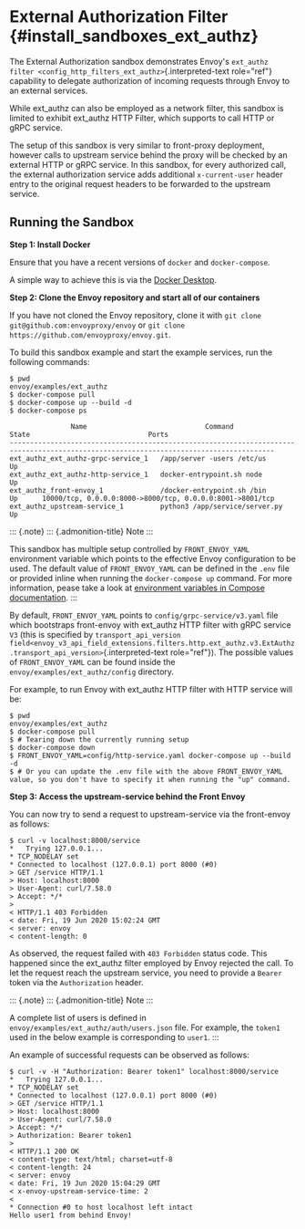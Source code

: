 External Authorization Filter {#install_sandboxes_ext_authz}
=============================

The External Authorization sandbox demonstrates Envoy\'s
`ext_authz filter <config_http_filters_ext_authz>`{.interpreted-text
role="ref"} capability to delegate authorization of incoming requests
through Envoy to an external services.

While ext\_authz can also be employed as a network filter, this sandbox
is limited to exhibit ext\_authz HTTP Filter, which supports to call
HTTP or gRPC service.

The setup of this sandbox is very similar to front-proxy deployment,
however calls to upstream service behind the proxy will be checked by an
external HTTP or gRPC service. In this sandbox, for every authorized
call, the external authorization service adds additional
`x-current-user` header entry to the original request headers to be
forwarded to the upstream service.

Running the Sandbox
-------------------

**Step 1: Install Docker**

Ensure that you have a recent versions of `docker` and `docker-compose`.

A simple way to achieve this is via the [Docker
Desktop](https://www.docker.com/products/docker-desktop).

**Step 2: Clone the Envoy repository and start all of our containers**

If you have not cloned the Envoy repository, clone it with
`git clone git@github.com:envoyproxy/envoy` or
`git clone https://github.com/envoyproxy/envoy.git`.

To build this sandbox example and start the example services, run the
following commands:

    $ pwd
    envoy/examples/ext_authz
    $ docker-compose pull
    $ docker-compose up --build -d
    $ docker-compose ps

                   Name                             Command               State                             Ports
    ---------------------------------------------------------------------------------------------------------------------------------------
    ext_authz_ext_authz-grpc-service_1   /app/server -users /etc/us       Up
    ext_authz_ext_authz-http-service_1   docker-entrypoint.sh node        Up
    ext_authz_front-envoy_1              /docker-entrypoint.sh /bin       Up      10000/tcp, 0.0.0.0:8000->8000/tcp, 0.0.0.0:8001->8001/tcp
    ext_authz_upstream-service_1         python3 /app/service/server.py   Up

::: {.note}
::: {.admonition-title}
Note
:::

This sandbox has multiple setup controlled by `FRONT_ENVOY_YAML`
environment variable which points to the effective Envoy configuration
to be used. The default value of `FRONT_ENVOY_YAML` can be defined in
the `.env` file or provided inline when running the `docker-compose up`
command. For more information, pease take a look at [environment
variables in Compose
documentation](https://docs.docker.com/compose/environment-variables).
:::

By default, `FRONT_ENVOY_YAML` points to `config/grpc-service/v3.yaml`
file which bootstraps front-envoy with ext\_authz HTTP filter with gRPC
service `V3` (this is specified by
`transport_api_version field<envoy_v3_api_field_extensions.filters.http.ext_authz.v3.ExtAuthz.transport_api_version>`{.interpreted-text
role="ref"}). The possible values of `FRONT_ENVOY_YAML` can be found
inside the `envoy/examples/ext_authz/config` directory.

For example, to run Envoy with ext\_authz HTTP filter with HTTP service
will be:

    $ pwd
    envoy/examples/ext_authz
    $ docker-compose pull
    $ # Tearing down the currently running setup
    $ docker-compose down
    $ FRONT_ENVOY_YAML=config/http-service.yaml docker-compose up --build -d
    $ # Or you can update the .env file with the above FRONT_ENVOY_YAML value, so you don't have to specify it when running the "up" command.

**Step 3: Access the upstream-service behind the Front Envoy**

You can now try to send a request to upstream-service via the
front-envoy as follows:

    $ curl -v localhost:8000/service
    *   Trying 127.0.0.1...
    * TCP_NODELAY set
    * Connected to localhost (127.0.0.1) port 8000 (#0)
    > GET /service HTTP/1.1
    > Host: localhost:8000
    > User-Agent: curl/7.58.0
    > Accept: */*
    >
    < HTTP/1.1 403 Forbidden
    < date: Fri, 19 Jun 2020 15:02:24 GMT
    < server: envoy
    < content-length: 0

As observed, the request failed with `403 Forbidden` status code. This
happened since the ext\_authz filter employed by Envoy rejected the
call. To let the request reach the upstream service, you need to provide
a `Bearer` token via the `Authorization` header.

::: {.note}
::: {.admonition-title}
Note
:::

A complete list of users is defined in
`envoy/examples/ext_authz/auth/users.json` file. For example, the
`token1` used in the below example is corresponding to `user1`.
:::

An example of successful requests can be observed as follows:

    $ curl -v -H "Authorization: Bearer token1" localhost:8000/service
    *   Trying 127.0.0.1...
    * TCP_NODELAY set
    * Connected to localhost (127.0.0.1) port 8000 (#0)
    > GET /service HTTP/1.1
    > Host: localhost:8000
    > User-Agent: curl/7.58.0
    > Accept: */*
    > Authorization: Bearer token1
    >
    < HTTP/1.1 200 OK
    < content-type: text/html; charset=utf-8
    < content-length: 24
    < server: envoy
    < date: Fri, 19 Jun 2020 15:04:29 GMT
    < x-envoy-upstream-service-time: 2
    <
    * Connection #0 to host localhost left intact
    Hello user1 from behind Envoy!

